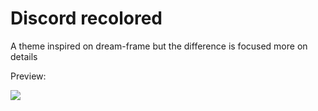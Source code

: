 # Discord recolored

A theme inspired on dream-frame but the difference is focused more on details

Preview:
<html>
<img syle="border-radius: 15px;" src="https://cdn.discordapp.com/attachments/539180316447997974/591718045102374935/unknown.png"/>
</html>
